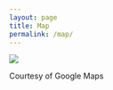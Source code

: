 ```yaml
---
layout: page
title: Map
permalink: /map/
---
```


<p><img src="{{site.baseurl}}/images/basic_map.png"></p>
<p>Courtesy of Google Maps</p>
